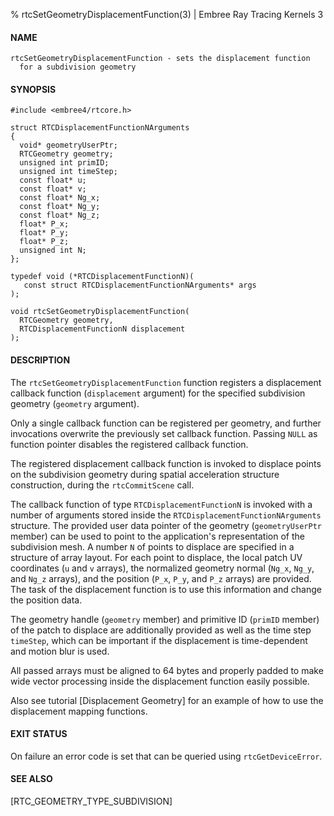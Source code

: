 % rtcSetGeometryDisplacementFunction(3) | Embree Ray Tracing Kernels 3

#### NAME

    rtcSetGeometryDisplacementFunction - sets the displacement function
      for a subdivision geometry

#### SYNOPSIS

    #include <embree4/rtcore.h>

    struct RTCDisplacementFunctionNArguments
    {
      void* geometryUserPtr;
      RTCGeometry geometry;
      unsigned int primID;
      unsigned int timeStep;
      const float* u;
      const float* v;
      const float* Ng_x;
      const float* Ng_y;
      const float* Ng_z;
      float* P_x;
      float* P_y;
      float* P_z;
      unsigned int N;
    };
 
    typedef void (*RTCDisplacementFunctionN)(
       const struct RTCDisplacementFunctionNArguments* args
    );

    void rtcSetGeometryDisplacementFunction(
      RTCGeometry geometry,
      RTCDisplacementFunctionN displacement
    );

#### DESCRIPTION

The `rtcSetGeometryDisplacementFunction` function registers a
displacement callback function (`displacement` argument) for the
specified subdivision geometry (`geometry` argument).

Only a single callback function can be registered per geometry, and
further invocations overwrite the previously set callback function.
Passing `NULL` as function pointer disables the registered callback
function.

The registered displacement callback function is invoked to displace
points on the subdivision geometry during spatial acceleration
structure construction, during the `rtcCommitScene` call.

The callback function of type `RTCDisplacementFunctionN` is invoked
with a number of arguments stored inside the
`RTCDisplacementFunctionNArguments` structure. The provided user data
pointer of the geometry (`geometryUserPtr` member) can be used to
point to the application's representation of the subdivision mesh. A
number `N` of points to displace are specified in a structure of array
layout. For each point to displace, the local patch UV coordinates (`u`
and `v` arrays), the normalized geometry normal (`Ng_x`, `Ng_y`, and
`Ng_z` arrays), and the position (`P_x`, `P_y`, and `P_z` arrays) are
provided. The task of the displacement function is to use this
information and change the position data.

The geometry handle (`geometry` member) and primitive ID (`primID`
member) of the patch to displace are additionally provided as well as
the time step `timeStep`, which can be important if the displacement is
time-dependent and motion blur is used.

All passed arrays must be aligned to 64 bytes and properly padded to
make wide vector processing inside the displacement function easily
possible.

Also see tutorial [Displacement Geometry] for an example of how to use
the displacement mapping functions.

#### EXIT STATUS

On failure an error code is set that can be queried using
`rtcGetDeviceError`.

#### SEE ALSO

[RTC_GEOMETRY_TYPE_SUBDIVISION]
